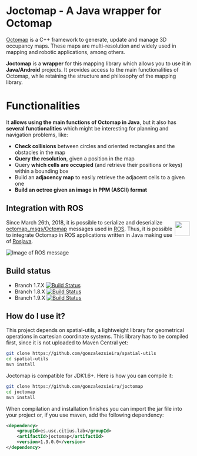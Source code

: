 # Joctomap - A Java wrapper for Octomap
[Octomap](http://octomap.github.io) is a C++ framework to generate, update and manage 3D occupancy maps. These maps are
multi-resolution and widely used in mapping and robotic applications, among others.

**Joctomap** is a **wrapper** for this mapping library which allows you to use it in **Java/Android** projects.
It provides access to the main functionalities of Octomap, while retaining
the structure and philosophy of the mapping library.

# Functionalities
It **allows using the main functions of Octomap in Java**, but it also has **several functionalities** which might be interesting
for planning and navigation problems, like:
 - **Check collisions** between circles and oriented rectangles and the obstacles in the map
 - **Query the resolution**, given a position in the map
 - Query **which cells are occupied** (and retrieve their positions or keys) within a bounding box
 - Build an **adjacency map** to easily retrieve the adjacent cells to a given one
 - **Build an octree given an image in PPM (ASCII) format**

## Integration with ROS
  <img align="right" height="40" src="http://www.ros.org/wp-content/uploads/2013/10/rosorg-logo1.png" style="margin: 5px;">
  
  Since March 26th, 2018, it is possible to serialize and deserialize [octomap_msgs/Octomap](http://docs.ros.org/jade/api/octomap_msgs/html/msg/Octomap.html) messages used in [ROS](www.ros.org). Thus, it is possible to integrate Octomap in ROS applications written in Java making use of [Rosjava](https://github.com/rosjava).

  ![Image of ROS message](http://persoal.citius.usc.es/adrian.gonzalez/static/octomap_msg.png)


## Build status
 - Branch 1.7.X [![Build Status](https://travis-ci.org/gonzalezsieira/joctomap.svg?branch=1.7.X)](https://travis-ci.org/gonzalezsieira/joctomap)
 - Branch 1.8.X [![Build Status](https://travis-ci.org/gonzalezsieira/joctomap.svg?branch=1.8.X)](https://travis-ci.org/gonzalezsieira/joctomap)
 - Branch 1.9.X [![Build Status](https://travis-ci.org/gonzalezsieira/joctomap.svg?branch=1.9.X)](https://travis-ci.org/gonzalezsieira/joctomap)

## How do I use it?
This project depends on spatial-utils, a lightweight library for geometrical
operations in cartesian coordinate systems. This library has to be compiled first, since
it is not uploaded to Maven Central yet:
```bash
git clone https://github.com/gonzalezsieira/spatial-utils
cd spatial-utils
mvn install
```

Joctomap is compatible for JDK1.6+. Here is how you can compile it:

```bash
git clone https://github.com/gonzalezsieira/joctomap
cd joctomap
mvn install
```

When compilation and installation finishes you can import the jar file into your
project or, if you use maven, add the following dependency:

```xml
<dependency>
    <groupId>es.usc.citius.lab</groupId>
    <artifactId>joctomap</artifactId>
    <version>1.9.0.0</version>
</dependency>
```

